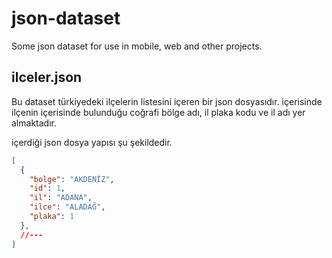 # json-dataset
Some json dataset for use in mobile, web and other projects. 

## ilceler.json
Bu dataset türkiyedeki ilçelerin listesini içeren bir json dosyasıdır. içerisinde ilçenin içerisinde bulunduğu coğrafi bölge adı, il plaka kodu ve il adı yer almaktadır. 

içerdiği json dosya yapısı şu şekildedir. 
``` JSON
[
  {
    "bolge": "AKDENİZ",
    "id": 1,
    "il": "ADANA",
    "ilce": "ALADAĞ",
    "plaka": 1
  },
  //---
]
```

